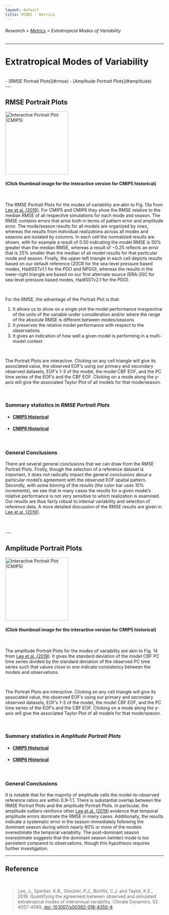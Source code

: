 ```yaml
---
layout: default
title: PCMDI - Metrics
---
```

###### Research > [Metrics][Metrics] > Extratropical Modes of Variability
---

# Extratropical Modes of Variability

<br/>
- [RMSE Portrait Plots](#rmse)
- [Amplitude Portrait Plots](#amplitude)

<br/>
---

## <a name="rmse"></a>RMSE Portrait Plots

[<img src="https://pcmdi.llnl.gov/pmp-preliminary-results/ipp_test_variability_modes/cmip5_v20190512_rmse/clickable_portrait.png" alt="Interactive Portrait Plot (CMIP5)" title="Interactive Portrait Plot (CMIP5)" width="200">][CMIP5_variability_rmse]

#### (Click thumbnail image for the interactive version for CMIP5 historical)
<br/>


The RMSE Portrait Plots for the modes of variability are akin to Fig. 13a from [Lee et al. (2019)][lee2019]. For CMIP5 and CMIP6 they show the RMSE relative to the median RMSE of all respective simulations for each mode and season. The RMSE contains errors that arise both in terms of pattern error and amplitude error. The mode/season results for all models are organized by rows, whereas the results from individual realizations across all modes and seasons are isolated by columns. In each cell the normalized results are shown, with for example a result of 0.50 indicating the model RMSE is 50% greater than the median RMSE, whereas a result of −0.25 reflects an error that is 25% smaller than the median of all model results for that particular mode and season. Finally, the upper-left triangle in each cell depicts results based on our default reference (20CR for the sea-level pressure based modes, HadISSTv1.1 for the PDO and NPGO), whereas the results in the lower-right triangle are based on our first alternate source (ERA-20C for sea-level pressure based modes, HadISSTv2.1 for the PDO).

<br/>

For the RMSE, the advantage of the Portrait Plot is that:
  1. It allows us to show on a single plot the model performance irrespective of the units of the variable under consideration and/or where the range of the absolute RMSE is different between modes/seasons
  2. It preserves the relative model performance with respect to the observations
  3. It gives an indication of how well a given model is performing in a multi-model context

<br/>

The Portrait Plots are interactive. Clicking on any cell triangle will give its associated value, the observed EOF’s using our primary and secondary observed datasets, EOF’s 1-3 of the model, the model CBF EOF, and the PC time series of the EOF’s and the CBF EOF. Clicking on a mode along the y-axis will give the associated Taylor Plot of all models for that mode/season.

<br/>

### Summary statistics in _RMSE Portrait Plots_
  - #### [CMIP5 Historical][CMIP5_variability_rmse]
  - #### [CMIP6 Historical][CMIP6_variability_rmse]

<br/>

### General Conclusions
There are several general conclusions that we can draw from the RMSE Portrait Plots. Firstly, though the selection of a reference dataset is important, it does not radically impact the general conclusions about a particular model’s agreement with the observed EOF spatial pattern. Secondly, with some binning of the results (the color bar uses 10% increments), we see that in many cases the results for a given model’s relative performance is not very sensitive to which realization is examined. Our results are thus fairly robust to internal variability and selection of reference data. A more detailed discussion of the RMSE results are given in [Lee et al. (2019)][lee2019].

<br/>
<br/>
---

## <a name="amplitude"></a>Amplitude Portrait Plots
 
[<img src="https://pcmdi.llnl.gov/pmp-preliminary-results/ipp_test_variability_modes/cmip5_v20190512/clickable_portrait.png" alt="Interactive Portrait Plot (CMIP5)" title="Interactive Portrait Plot (CMIP5)" width="200">][CMIP5_variability_amplitude]

#### (Click thumbnail image for the interactive version for CMIP5 historical)
<br/>


The amplitude Portrait Plots for the modes of variability are akin to Fig. 14 from [Lee et al. (2019)][lee2019]. It gives the standard deviation of the model CBF PC time series divided by the standard deviation of the observed PC time series such that values close to one indicate consistency between the models and observations.

<br/>

The Portrait Plots are interactive. Clicking on any cell triangle will give its associated value, the observed EOF’s using our primary and secondary observed datasets, EOF’s 1-3 of the model, the model CBF EOF, and the PC time series of the EOF’s and the CBF EOF. Clicking on a mode along the y-axis will give the associated Taylor Plot of all models for that mode/season.

<br/>

### Summary statistics in _Amplitude Portrait Plots_
  - #### [CMIP5 Historical][CMIP5_variability_amplitude]
  - #### [CMIP6 Historical][CMIP6_variability_amplitude]

<br/>

### General Conclusions
It is notable that for the majority of amplitude cells the model-to-observed reference ratios are within 0.9–1.1. There is substantial overlap between the RMSE Portrait Plots and the amplitude Portrait Plots. In particular, the amplitude outliers reinforce other [Lee et al. (2019)][lee2019] evidence that temporal amplitude errors dominate the RMSE in many cases. Additionally, the results indicate a systematic error in the season immediately following the dominant season during which nearly 80% or more of the models overestimate the temporal variability. The post-dominant season overestimate suggests that the dominant season (winter) mode is too persistent compared to observations, though this hypothesis requires further investigation.

---

## Reference
<br/>

> Lee, J., Sperber, K.R., Gleckler, P.J., Bonfils, C.J. and Taylor, K.E., 2019. Quantifying the agreement between observed and simulated extratropical modes of interannual variability. Climate Dynamics, 52: 4057-4089, [doi: 10.1007/s00382-018-4355-4][lee2019].

[Metrics]:{{site.baseurl}}/research/metrics/index.html

[lee2019]: https://link.springer.com/article/10.1007/s00382-018-4355-4

[CMIP5_variability_amplitude]: https://pcmdi.llnl.gov/pmp-preliminary-results/ipp_test_variability_modes/cmip5_v20190512/clickable_portrait.html
[CMIP5_variability_rmse]: https://pcmdi.llnl.gov/pmp-preliminary-results/ipp_test_variability_modes/cmip5_v20190512_rmse/clickable_portrait.html
[CMIP6_variability_amplitude]: https://pcmdi.llnl.gov/pmp-preliminary-results/ipp_test_variability_modes/cmip6_v20190503/clickable_portrait.html
[CMIP6_variability_rmse]: https://pcmdi.llnl.gov/pmp-preliminary-results/ipp_test_variability_modes/cmip6_v20190503_rmse/clickable_portrait.html

[cmip5_rmse]:  https://pcmdi.llnl.gov/pmp-preliminary-results/ipp_test_variability_modes/cmip5_v20190512_rmse/clickable_portrait.png "CMIP5 historical RMSE"

